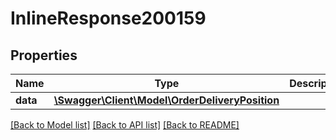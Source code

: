 # InlineResponse200159

## Properties
Name | Type | Description | Notes
------------ | ------------- | ------------- | -------------
**data** | [**\Swagger\Client\Model\OrderDeliveryPosition**](OrderDeliveryPosition.md) |  | [optional] 

[[Back to Model list]](../../README.md#documentation-for-models) [[Back to API list]](../../README.md#documentation-for-api-endpoints) [[Back to README]](../../README.md)

